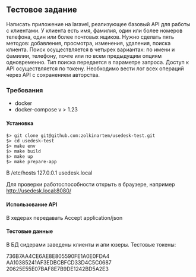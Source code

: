## Тестовое задание

Написать приложение на laravel, реализующее базовый API для работы с клиентами. 
У клиента есть имя, фамилия, один или более номеров телефона, один или более почтовых ящиков. 
Нужно сделать пять методов: добавления, просмотра, изменения, удаления, поиска клиента. 
Поиск осуществляется в четырех вариантах: по имени и фамилии, телефону, почте или по всем предыдущим 
опциям одновременно. Тип поиска передается в параметре запроса. Доступ к API осуществляется по токену. 
Необходимо вести лог всех операций через API с сохранением авторства.

### Требования

-   docker
-   docker-compose v > 1.23

#### Установка

```shell script
$> git clone git@github.com:zolkinartem/usedesk-test.git
$> cd usedesk-test
$> make env
$> make build
$> make up
$> make prepare-app
```

В /etc/hosts 127.0.0.1 usedesk.local

Для проверки работоспособности открыть в браузере, например http://usedesk.local:8080/

#### Использование API

В хедерах передавать Accept application/json

#### Тестовые данные

В БД сидерами заведены клиенты и апи юзеры. Тестовые токены:

736B7AA4CE6AE8E805590FE1A0E0FDA4
AA10385241AF3EDBCBFCD33D4C5C0687
20625E55E07BAF8E7B9DE1242BD5A2E3
